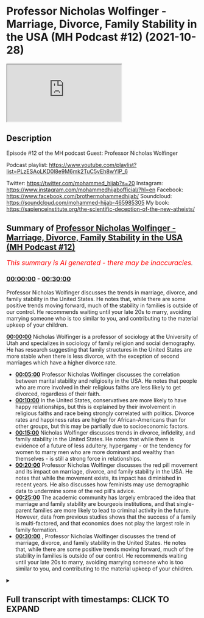 # Professor Nicholas Wolfinger - Marriage, Divorce, Family Stability in the USA (MH Podcast #12) (2021-10-28)

<iframe loading='lazy' src='https://www.youtube.com/embed/A-tbVbkE9ec'></iframe>

## Description

Episode #12 of the MH podcast
Guest: Professor Nicholas Wolfinger

Podcast playlist: https://www.youtube.com/playlist?list=PLzESAoLKD0l8e9M6mk2TuC5vEh8wYlP_6

Twitter: https://twitter.com/mohammed_hijab?s=20
Instagram: https://www.instagram.com/mohammedhijabofficial/?hl=en
Facebook: https://www.facebook.com/brothermohammedhijab/
Soundcloud: https://soundcloud.com/mohammed-hijab-465985305
My book: https://sapienceinstitute.org/the-scientific-deception-of-the-new-atheists/

## Summary of [Professor Nicholas Wolfinger - Marriage, Divorce, Family Stability in the USA (MH Podcast #12)](https://www.youtube.com/watch?v=A-tbVbkE9ec)


*<span style="color:red; font-size:125%">This summary is AI generated - there may be inaccuracies</span>. [](/)*

### [00:00:00](https://www.youtube.com/watch?v=A-tbVbkE9ec&t=0) - [00:30:00](https://www.youtube.com/watch?v=A-tbVbkE9ec&t=1800)

Professor Nicholas Wolfinger discusses the trends in marriage, divorce, and family stability in the United States. He notes that, while there are some positive trends moving forward, much of the stability in families is outside of our control. He recommends waiting until your late 20s to marry, avoiding marrying someone who is too similar to you, and contributing to the material upkeep of your children.

**[00:00:00](https://www.youtube.com/watch?v=A-tbVbkE9ec&t=0)** Nicholas Wolfinger is a professor of sociology at the University of Utah and specializes in sociology of family religion and social demography. He has research suggesting that family structures in the United States are more stable when there is less divorce, with the exception of second marriages which have a higher divorce rate.
* **[00:05:00](https://www.youtube.com/watch?v=A-tbVbkE9ec&t=300)**  Professor Nicholas Wolfinger discusses the correlation between marital stability and religiosity in the USA. He notes that people who are more involved in their religious faiths are less likely to get divorced, regardless of their faith.
* **[00:10:00](https://www.youtube.com/watch?v=A-tbVbkE9ec&t=600)** In the United States, conservatives are more likely to have happy relationships, but this is explained by their involvement in religious faiths and race being strongly correlated with politics. Divorce rates and happiness rates are higher for African-Americans than for other groups, but this may be partially due to socioeconomic factors.
* **[00:15:00](https://www.youtube.com/watch?v=A-tbVbkE9ec&t=900)** Nicholas Wolfinger discusses trends in divorce, infidelity, and family stability in the United States. He notes that while there is evidence of a future of less adultery, hypergamy - or the tendency for women to marry men who are more dominant and wealthy than themselves - is still a strong force in relationships.
* **[00:20:00](https://www.youtube.com/watch?v=A-tbVbkE9ec&t=1200)** Professor Nicholas Wolfinger discusses the red pill movement and its impact on marriage, divorce, and family stability in the USA. He notes that while the movement exists, its impact has diminished in recent years. He also discusses how feminists may use demographic data to undermine some of the red pill's advice.
* **[00:25:00](https://www.youtube.com/watch?v=A-tbVbkE9ec&t=1500)** The academic community has largely embraced the idea that marriage and family stability are bourgeois institutions, and that single-parent families are more likely to lead to criminal activity in the future. However, data from previous studies shows that the success of a family is multi-factored, and that economics does not play the largest role in family formation.
* **[00:30:00](https://www.youtube.com/watch?v=A-tbVbkE9ec&t=1800)** , Professor Nicholas Wolfinger discusses the trend of marriage, divorce, and family stability in the United States. He notes that, while there are some positive trends moving forward, much of the stability in families is outside of our control. He recommends waiting until your late 20s to marry, avoiding marrying someone who is too similar to you, and contributing to the material upkeep of your children.

<details><summary><h2>Full transcript with timestamps: CLICK TO EXPAND</h2></summary>

[0:00:03](https://youtu.be/A-tbVbkE9ec?t=3) okay  
[0:00:06](https://youtu.be/A-tbVbkE9ec?t=6) all right everyone welcome to another  
[0:00:08](https://youtu.be/A-tbVbkE9ec?t=8) episode of the m page podcast it's been  
[0:00:10](https://youtu.be/A-tbVbkE9ec?t=10) a long time since i've uh i've done one  
[0:00:12](https://youtu.be/A-tbVbkE9ec?t=12) of those but uh today we're joined with  
[0:00:14](https://youtu.be/A-tbVbkE9ec?t=14) a very esteemed guest his name is  
[0:00:16](https://youtu.be/A-tbVbkE9ec?t=16) professor nicholas wolfinger he's  
[0:00:18](https://youtu.be/A-tbVbkE9ec?t=18) american researcher and academic and  
[0:00:19](https://youtu.be/A-tbVbkE9ec?t=19) educator  
[0:00:21](https://youtu.be/A-tbVbkE9ec?t=21) he's a professor of the department of  
[0:00:22](https://youtu.be/A-tbVbkE9ec?t=22) family and consumer studies  
[0:00:24](https://youtu.be/A-tbVbkE9ec?t=24) and the professor of sociology at the  
[0:00:26](https://youtu.be/A-tbVbkE9ec?t=26) university of utah  
[0:00:28](https://youtu.be/A-tbVbkE9ec?t=28) his research is focused  
[0:00:30](https://youtu.be/A-tbVbkE9ec?t=30) mainly on sociology of family religion  
[0:00:33](https://youtu.be/A-tbVbkE9ec?t=33) uh and social demography and  
[0:00:35](https://youtu.be/A-tbVbkE9ec?t=35) a lot of the discussions have been  
[0:00:37](https://youtu.be/A-tbVbkE9ec?t=37) happening online recently uh dr  
[0:00:39](https://youtu.be/A-tbVbkE9ec?t=39) wolfinger have been relating to  
[0:00:41](https://youtu.be/A-tbVbkE9ec?t=41) your areas of research so we thought  
[0:00:43](https://youtu.be/A-tbVbkE9ec?t=43) we'd call you on and um  
[0:00:45](https://youtu.be/A-tbVbkE9ec?t=45) and ask your expert advice on this first  
[0:00:48](https://youtu.be/A-tbVbkE9ec?t=48) question i want to really ask you is  
[0:00:49](https://youtu.be/A-tbVbkE9ec?t=49) relation to  
[0:00:51](https://youtu.be/A-tbVbkE9ec?t=51) what kind of family structures  
[0:00:54](https://youtu.be/A-tbVbkE9ec?t=54) you have found in your extensive  
[0:00:56](https://youtu.be/A-tbVbkE9ec?t=56) research to be more stable  
[0:00:59](https://youtu.be/A-tbVbkE9ec?t=59) when i say stable i mean most unlikely  
[0:01:02](https://youtu.be/A-tbVbkE9ec?t=62) to end in divorce  
[0:01:04](https://youtu.be/A-tbVbkE9ec?t=64) so  
[0:01:04](https://youtu.be/A-tbVbkE9ec?t=64) what kind of trends have you seen in the  
[0:01:07](https://youtu.be/A-tbVbkE9ec?t=67) american demography  
[0:01:09](https://youtu.be/A-tbVbkE9ec?t=69) so i am great fun at weddings for just  
[0:01:12](https://youtu.be/A-tbVbkE9ec?t=72) this reason  
[0:01:13](https://youtu.be/A-tbVbkE9ec?t=73) yes and  
[0:01:15](https://youtu.be/A-tbVbkE9ec?t=75) what i typically do at a wedding when  
[0:01:17](https://youtu.be/A-tbVbkE9ec?t=77) someone finds out what i do and what i  
[0:01:20](https://youtu.be/A-tbVbkE9ec?t=80) study  
[0:01:21](https://youtu.be/A-tbVbkE9ec?t=81) is i go down the list and then i cherry  
[0:01:24](https://youtu.be/A-tbVbkE9ec?t=84) pick all the attributes that a any given  
[0:01:27](https://youtu.be/A-tbVbkE9ec?t=87) couple has that predicts stability  
[0:01:30](https://youtu.be/A-tbVbkE9ec?t=90) and so here i can tell you all the kinds  
[0:01:32](https://youtu.be/A-tbVbkE9ec?t=92) of people who are less likely to divorce  
[0:01:36](https://youtu.be/A-tbVbkE9ec?t=96) people with a four-year college degree  
[0:01:39](https://youtu.be/A-tbVbkE9ec?t=99) people who don't marry  
[0:01:41](https://youtu.be/A-tbVbkE9ec?t=101) very young who that is wait until their  
[0:01:44](https://youtu.be/A-tbVbkE9ec?t=104) late twenties  
[0:01:45](https://youtu.be/A-tbVbkE9ec?t=105) they're more likely to stay together  
[0:01:48](https://youtu.be/A-tbVbkE9ec?t=108) um  
[0:01:49](https://youtu.be/A-tbVbkE9ec?t=109) people who are not from divorced  
[0:01:51](https://youtu.be/A-tbVbkE9ec?t=111) families  
[0:01:53](https://youtu.be/A-tbVbkE9ec?t=113) people who are active in their religious  
[0:01:56](https://youtu.be/A-tbVbkE9ec?t=116) face  
[0:01:57](https://youtu.be/A-tbVbkE9ec?t=117) and as i indicated earlier it doesn't  
[0:02:00](https://youtu.be/A-tbVbkE9ec?t=120) matter what faith just so long as they  
[0:02:03](https://youtu.be/A-tbVbkE9ec?t=123) actively participate and regularly  
[0:02:06](https://youtu.be/A-tbVbkE9ec?t=126) attend  
[0:02:07](https://youtu.be/A-tbVbkE9ec?t=127) services  
[0:02:09](https://youtu.be/A-tbVbkE9ec?t=129) um  
[0:02:11](https://youtu.be/A-tbVbkE9ec?t=131) so in the united states people who live  
[0:02:13](https://youtu.be/A-tbVbkE9ec?t=133) together before they get married are  
[0:02:15](https://youtu.be/A-tbVbkE9ec?t=135) more likely to get divorced  
[0:02:17](https://youtu.be/A-tbVbkE9ec?t=137) but that varies some uh in europe i  
[0:02:20](https://youtu.be/A-tbVbkE9ec?t=140) think  
[0:02:21](https://youtu.be/A-tbVbkE9ec?t=141) the best of my  
[0:02:22](https://youtu.be/A-tbVbkE9ec?t=142) memory great britain is the same way  
[0:02:24](https://youtu.be/A-tbVbkE9ec?t=144) [Music]  
[0:02:27](https://youtu.be/A-tbVbkE9ec?t=147) people who have a lot of pre-marital sex  
[0:02:31](https://youtu.be/A-tbVbkE9ec?t=151) partners before marriage are more likely  
[0:02:33](https://youtu.be/A-tbVbkE9ec?t=153) to get divorced people who have a child  
[0:02:36](https://youtu.be/A-tbVbkE9ec?t=156) before they're married are more likely  
[0:02:38](https://youtu.be/A-tbVbkE9ec?t=158) to get divorced  
[0:02:40](https://youtu.be/A-tbVbkE9ec?t=160) there is even a genetic component to  
[0:02:43](https://youtu.be/A-tbVbkE9ec?t=163) divorce  
[0:02:45](https://youtu.be/A-tbVbkE9ec?t=165) that is part but by no means all  
[0:02:48](https://youtu.be/A-tbVbkE9ec?t=168) of the transmission of divorce between  
[0:02:51](https://youtu.be/A-tbVbkE9ec?t=171) generations happens genetically this is  
[0:02:54](https://youtu.be/A-tbVbkE9ec?t=174) a study that's been replicated  
[0:02:56](https://youtu.be/A-tbVbkE9ec?t=176) more than once based on  
[0:02:59](https://youtu.be/A-tbVbkE9ec?t=179) uh research with twins  
[0:03:01](https://youtu.be/A-tbVbkE9ec?t=181) what is this so uh  
[0:03:03](https://youtu.be/A-tbVbkE9ec?t=183) just  
[0:03:03](https://youtu.be/A-tbVbkE9ec?t=183) expand this point a little bit more  
[0:03:05](https://youtu.be/A-tbVbkE9ec?t=185) please so  
[0:03:06](https://youtu.be/A-tbVbkE9ec?t=186) what the genetic components is quite  
[0:03:08](https://youtu.be/A-tbVbkE9ec?t=188) interesting  
[0:03:09](https://youtu.be/A-tbVbkE9ec?t=189) so i can't go much further than that  
[0:03:11](https://youtu.be/A-tbVbkE9ec?t=191) just because  
[0:03:13](https://youtu.be/A-tbVbkE9ec?t=193) i am not a geneticist nor if i care to  
[0:03:16](https://youtu.be/A-tbVbkE9ec?t=196) learn  
[0:03:17](https://youtu.be/A-tbVbkE9ec?t=197) um  
[0:03:19](https://youtu.be/A-tbVbkE9ec?t=199) so i don't know i can't talk about the  
[0:03:22](https://youtu.be/A-tbVbkE9ec?t=202) science all i know is that  
[0:03:25](https://youtu.be/A-tbVbkE9ec?t=205) uh we've long sciences you know for at  
[0:03:28](https://youtu.be/A-tbVbkE9ec?t=208) least 80 years have known that if your  
[0:03:31](https://youtu.be/A-tbVbkE9ec?t=211) parents get divorced you're more likely  
[0:03:33](https://youtu.be/A-tbVbkE9ec?t=213) to get divorced that's a very well  
[0:03:35](https://youtu.be/A-tbVbkE9ec?t=215) established finding you know  
[0:03:38](https://youtu.be/A-tbVbkE9ec?t=218) gender differential in that and so much  
[0:03:40](https://youtu.be/A-tbVbkE9ec?t=220) as  
[0:03:41](https://youtu.be/A-tbVbkE9ec?t=221) is a woman who's more likely so for  
[0:03:43](https://youtu.be/A-tbVbkE9ec?t=223) example is a woman who has been divorced  
[0:03:45](https://youtu.be/A-tbVbkE9ec?t=225) before  
[0:03:46](https://youtu.be/A-tbVbkE9ec?t=226) more likely to be divorced than a man  
[0:03:49](https://youtu.be/A-tbVbkE9ec?t=229) who's been divorced before okay i had  
[0:03:51](https://youtu.be/A-tbVbkE9ec?t=231) actually been talking about what your  
[0:03:52](https://youtu.be/A-tbVbkE9ec?t=232) parents have done  
[0:03:54](https://youtu.be/A-tbVbkE9ec?t=234) yeah uh but uh and so in that context  
[0:03:58](https://youtu.be/A-tbVbkE9ec?t=238) there's no gender difference and now  
[0:04:00](https://youtu.be/A-tbVbkE9ec?t=240) you're talking about in second marriages  
[0:04:02](https://youtu.be/A-tbVbkE9ec?t=242) you're absolutely right second marriages  
[0:04:04](https://youtu.be/A-tbVbkE9ec?t=244) have higher divorce rates  
[0:04:07](https://youtu.be/A-tbVbkE9ec?t=247) and to the best of my knowledge there's  
[0:04:09](https://youtu.be/A-tbVbkE9ec?t=249) no gender difference  
[0:04:11](https://youtu.be/A-tbVbkE9ec?t=251) intrinsic gender difference part of it  
[0:04:13](https://youtu.be/A-tbVbkE9ec?t=253) has to do with step kids  
[0:04:17](https://youtu.be/A-tbVbkE9ec?t=257) you know create challenges part of it  
[0:04:19](https://youtu.be/A-tbVbkE9ec?t=259) has to do simply with the fact that  
[0:04:21](https://youtu.be/A-tbVbkE9ec?t=261) people who've already been married once  
[0:04:22](https://youtu.be/A-tbVbkE9ec?t=262) are shown that they're divorcers  
[0:04:25](https://youtu.be/A-tbVbkE9ec?t=265) they're willing to get divorced and so  
[0:04:28](https://youtu.be/A-tbVbkE9ec?t=268) yeah if they end their first marriage  
[0:04:30](https://youtu.be/A-tbVbkE9ec?t=270) they're  
[0:04:30](https://youtu.be/A-tbVbkE9ec?t=270) willing to end their second marriage  
[0:04:33](https://youtu.be/A-tbVbkE9ec?t=273) there was really unusual demographic  
[0:04:35](https://youtu.be/A-tbVbkE9ec?t=275) anomaly that i came across and i think  
[0:04:37](https://youtu.be/A-tbVbkE9ec?t=277) you mentioned it once in one of your  
[0:04:38](https://youtu.be/A-tbVbkE9ec?t=278) works  
[0:04:39](https://youtu.be/A-tbVbkE9ec?t=279) which is a woman who has been divorced  
[0:04:43](https://youtu.be/A-tbVbkE9ec?t=283) two times is more likely to be divorced  
[0:04:46](https://youtu.be/A-tbVbkE9ec?t=286) again than a woman say who has been  
[0:04:48](https://youtu.be/A-tbVbkE9ec?t=288) divorced three times  
[0:04:50](https://youtu.be/A-tbVbkE9ec?t=290) what do you think the reason is for  
[0:04:52](https://youtu.be/A-tbVbkE9ec?t=292) something like that oh uh oh i see what  
[0:04:54](https://youtu.be/A-tbVbkE9ec?t=294) you're saying you're actually you're  
[0:04:56](https://youtu.be/A-tbVbkE9ec?t=296) that's different that's different  
[0:04:58](https://youtu.be/A-tbVbkE9ec?t=298) research so that's not divorce what i  
[0:05:00](https://youtu.be/A-tbVbkE9ec?t=300) found that concerns how many premarital  
[0:05:03](https://youtu.be/A-tbVbkE9ec?t=303) sex partners you have right right okay  
[0:05:06](https://youtu.be/A-tbVbkE9ec?t=306) and so yes it is really curious so uh  
[0:05:10](https://youtu.be/A-tbVbkE9ec?t=310) in general  
[0:05:12](https://youtu.be/A-tbVbkE9ec?t=312) uh the people with lowest divorce rates  
[0:05:14](https://youtu.be/A-tbVbkE9ec?t=314) are those who get married as virgins or  
[0:05:17](https://youtu.be/A-tbVbkE9ec?t=317) only with one partner  
[0:05:19](https://youtu.be/A-tbVbkE9ec?t=319) some of the highest divorce rates are  
[0:05:21](https://youtu.be/A-tbVbkE9ec?t=321) people who have two partners two  
[0:05:24](https://youtu.be/A-tbVbkE9ec?t=324) partners raises the divorce rate more  
[0:05:26](https://youtu.be/A-tbVbkE9ec?t=326) than having three four five or six  
[0:05:29](https://youtu.be/A-tbVbkE9ec?t=329) um  
[0:05:33](https://youtu.be/A-tbVbkE9ec?t=333) i'm sorry what this is this a gender  
[0:05:35](https://youtu.be/A-tbVbkE9ec?t=335) specific realization right so no this  
[0:05:38](https://youtu.be/A-tbVbkE9ec?t=338) yes it is so this that finding is only  
[0:05:41](https://youtu.be/A-tbVbkE9ec?t=341) based on women just because of  
[0:05:43](https://youtu.be/A-tbVbkE9ec?t=343) limitations of that data set  
[0:05:46](https://youtu.be/A-tbVbkE9ec?t=346) and what  
[0:05:47](https://youtu.be/A-tbVbkE9ec?t=347) what do you think the reason for  
[0:05:48](https://youtu.be/A-tbVbkE9ec?t=348) something like that would be you  
[0:05:50](https://youtu.be/A-tbVbkE9ec?t=350) um  
[0:05:51](https://youtu.be/A-tbVbkE9ec?t=351) so why the two partners  
[0:05:54](https://youtu.be/A-tbVbkE9ec?t=354) yeah i just found it quite unusual that  
[0:05:56](https://youtu.be/A-tbVbkE9ec?t=356) you know it's because you'd expect if  
[0:05:57](https://youtu.be/A-tbVbkE9ec?t=357) there's a correlation  
[0:05:59](https://youtu.be/A-tbVbkE9ec?t=359) that the more you go higher that the  
[0:06:01](https://youtu.be/A-tbVbkE9ec?t=361) more  
[0:06:02](https://youtu.be/A-tbVbkE9ec?t=362) right  
[0:06:03](https://youtu.be/A-tbVbkE9ec?t=363) so i don't have i'm much better at  
[0:06:05](https://youtu.be/A-tbVbkE9ec?t=365) describing trends than actually  
[0:06:07](https://youtu.be/A-tbVbkE9ec?t=367) explaining them i  
[0:06:09](https://youtu.be/A-tbVbkE9ec?t=369) a lot of the time just describe a trend  
[0:06:11](https://youtu.be/A-tbVbkE9ec?t=371) and then step back and leave  
[0:06:14](https://youtu.be/A-tbVbkE9ec?t=374) leave the rest for others but here's  
[0:06:15](https://youtu.be/A-tbVbkE9ec?t=375) what i think is going on  
[0:06:18](https://youtu.be/A-tbVbkE9ec?t=378) if you have  
[0:06:20](https://youtu.be/A-tbVbkE9ec?t=380) two partners lifetime you probably  
[0:06:23](https://youtu.be/A-tbVbkE9ec?t=383) married one of them  
[0:06:25](https://youtu.be/A-tbVbkE9ec?t=385) that means  
[0:06:26](https://youtu.be/A-tbVbkE9ec?t=386) you have  
[0:06:28](https://youtu.be/A-tbVbkE9ec?t=388) one other partner than your spouse  
[0:06:30](https://youtu.be/A-tbVbkE9ec?t=390) so i think that's a comparison when you  
[0:06:32](https://youtu.be/A-tbVbkE9ec?t=392) compare in your own mind that's a  
[0:06:34](https://youtu.be/A-tbVbkE9ec?t=394) comparison that looms large  
[0:06:37](https://youtu.be/A-tbVbkE9ec?t=397) but if you've had three four five six  
[0:06:39](https://youtu.be/A-tbVbkE9ec?t=399) partners  
[0:06:40](https://youtu.be/A-tbVbkE9ec?t=400) most of them are less significant  
[0:06:44](https://youtu.be/A-tbVbkE9ec?t=404) right i think it's just a compara if you  
[0:06:46](https://youtu.be/A-tbVbkE9ec?t=406) have only two part two exact two and  
[0:06:48](https://youtu.be/A-tbVbkE9ec?t=408) exactly two partners it's just a  
[0:06:50](https://youtu.be/A-tbVbkE9ec?t=410) comparison that's overemphasized  
[0:06:54](https://youtu.be/A-tbVbkE9ec?t=414) that second partner is the one that got  
[0:06:56](https://youtu.be/A-tbVbkE9ec?t=416) away  
[0:06:57](https://youtu.be/A-tbVbkE9ec?t=417) what i want to focus as well on is you  
[0:06:59](https://youtu.be/A-tbVbkE9ec?t=419) mentioned  
[0:07:00](https://youtu.be/A-tbVbkE9ec?t=420) religiosity contributing to kind of  
[0:07:03](https://youtu.be/A-tbVbkE9ec?t=423) stability of family  
[0:07:06](https://youtu.be/A-tbVbkE9ec?t=426) why do you think that is the case okay  
[0:07:09](https://youtu.be/A-tbVbkE9ec?t=429) so this was the topic  
[0:07:11](https://youtu.be/A-tbVbkE9ec?t=431) of my 2016 book with brad wilcox at the  
[0:07:15](https://youtu.be/A-tbVbkE9ec?t=435) university of virginia  
[0:07:18](https://youtu.be/A-tbVbkE9ec?t=438) and  
[0:07:20](https://youtu.be/A-tbVbkE9ec?t=440) one  
[0:07:21](https://youtu.be/A-tbVbkE9ec?t=441) early finding  
[0:07:23](https://youtu.be/A-tbVbkE9ec?t=443) that had been reported  
[0:07:25](https://youtu.be/A-tbVbkE9ec?t=445) was big gender differences by  
[0:07:28](https://youtu.be/A-tbVbkE9ec?t=448) religious faith  
[0:07:30](https://youtu.be/A-tbVbkE9ec?t=450) uh some faiths  
[0:07:32](https://youtu.be/A-tbVbkE9ec?t=452) um  
[0:07:33](https://youtu.be/A-tbVbkE9ec?t=453) getting divorced more than others but  
[0:07:35](https://youtu.be/A-tbVbkE9ec?t=455) then later studies came along and  
[0:07:38](https://youtu.be/A-tbVbkE9ec?t=458) showed that it's not that there's  
[0:07:40](https://youtu.be/A-tbVbkE9ec?t=460) differences big differences by faith  
[0:07:42](https://youtu.be/A-tbVbkE9ec?t=462) it's by participation by involvement  
[0:07:45](https://youtu.be/A-tbVbkE9ec?t=465) and this is in the u.s context right in  
[0:07:47](https://youtu.be/A-tbVbkE9ec?t=467) the us yes and so we found the same  
[0:07:49](https://youtu.be/A-tbVbkE9ec?t=469) thing  
[0:07:50](https://youtu.be/A-tbVbkE9ec?t=470) uh people who attend services regularly  
[0:07:52](https://youtu.be/A-tbVbkE9ec?t=472) have are more likely to get married less  
[0:07:55](https://youtu.be/A-tbVbkE9ec?t=475) likely to have children before marriage  
[0:07:57](https://youtu.be/A-tbVbkE9ec?t=477) have happier relationships whether or  
[0:08:00](https://youtu.be/A-tbVbkE9ec?t=480) not they're married and are less likely  
[0:08:02](https://youtu.be/A-tbVbkE9ec?t=482) to get divorced and it doesn't matter  
[0:08:05](https://youtu.be/A-tbVbkE9ec?t=485) what faith  
[0:08:08](https://youtu.be/A-tbVbkE9ec?t=488) you're a member of it just depends upon  
[0:08:10](https://youtu.be/A-tbVbkE9ec?t=490) how much you live that faith how active  
[0:08:13](https://youtu.be/A-tbVbkE9ec?t=493) you are in it  
[0:08:15](https://youtu.be/A-tbVbkE9ec?t=495) i want to ask a question on that because  
[0:08:16](https://youtu.be/A-tbVbkE9ec?t=496) you make the point that it doesn't  
[0:08:17](https://youtu.be/A-tbVbkE9ec?t=497) matter what faith  
[0:08:19](https://youtu.be/A-tbVbkE9ec?t=499) have there been  
[0:08:20](https://youtu.be/A-tbVbkE9ec?t=500) faith  
[0:08:21](https://youtu.be/A-tbVbkE9ec?t=501) faith specific studies  
[0:08:23](https://youtu.be/A-tbVbkE9ec?t=503) to contra contrast for example one faith  
[0:08:26](https://youtu.be/A-tbVbkE9ec?t=506) with another in the united states or is  
[0:08:28](https://youtu.be/A-tbVbkE9ec?t=508) this  
[0:08:32](https://youtu.be/A-tbVbkE9ec?t=512) you know the biggest difference as i  
[0:08:34](https://youtu.be/A-tbVbkE9ec?t=514) mentioned in our  
[0:08:36](https://youtu.be/A-tbVbkE9ec?t=516) pre-recording chat is that members of  
[0:08:39](https://youtu.be/A-tbVbkE9ec?t=519) some faiths on average are must more  
[0:08:42](https://youtu.be/A-tbVbkE9ec?t=522) involved in their faiths than others  
[0:08:44](https://youtu.be/A-tbVbkE9ec?t=524) uh catholicism we see the united states  
[0:08:47](https://youtu.be/A-tbVbkE9ec?t=527) is the classic faith where many people  
[0:08:50](https://youtu.be/A-tbVbkE9ec?t=530) are  
[0:08:51](https://youtu.be/A-tbVbkE9ec?t=531) nominal catholics  
[0:08:52](https://youtu.be/A-tbVbkE9ec?t=532) right they say they're catholics  
[0:08:55](https://youtu.be/A-tbVbkE9ec?t=535) uh maybe they attend uh  
[0:08:58](https://youtu.be/A-tbVbkE9ec?t=538) you know church once a year on christmas  
[0:09:00](https://youtu.be/A-tbVbkE9ec?t=540) eve but  
[0:09:02](https://youtu.be/A-tbVbkE9ec?t=542) they're not too involved whereas  
[0:09:05](https://youtu.be/A-tbVbkE9ec?t=545) um say  
[0:09:06](https://youtu.be/A-tbVbkE9ec?t=546) mormons tend to be very involved  
[0:09:09](https://youtu.be/A-tbVbkE9ec?t=549) right that's the real difference it's  
[0:09:11](https://youtu.be/A-tbVbkE9ec?t=551) something woman's have a stickier  
[0:09:13](https://youtu.be/A-tbVbkE9ec?t=553) marriage like are more mormons more  
[0:09:15](https://youtu.be/A-tbVbkE9ec?t=555) likely to have stable marriages oh yes  
[0:09:17](https://youtu.be/A-tbVbkE9ec?t=557) and just because they mormons tend to be  
[0:09:20](https://youtu.be/A-tbVbkE9ec?t=560) very involved with their face  
[0:09:22](https://youtu.be/A-tbVbkE9ec?t=562) and so that's what matters you've been  
[0:09:24](https://youtu.be/A-tbVbkE9ec?t=564) considering the polygyny or the  
[0:09:26](https://youtu.be/A-tbVbkE9ec?t=566) polygamous element that they have  
[0:09:28](https://youtu.be/A-tbVbkE9ec?t=568) uh that's a very tiny percentage of  
[0:09:30](https://youtu.be/A-tbVbkE9ec?t=570) people you know the mainstream mormon  
[0:09:33](https://youtu.be/A-tbVbkE9ec?t=573) church has renounced polygamy for over a  
[0:09:35](https://youtu.be/A-tbVbkE9ec?t=575) hundred years that's just small uh  
[0:09:37](https://youtu.be/A-tbVbkE9ec?t=577) splinter groups or sex  
[0:09:40](https://youtu.be/A-tbVbkE9ec?t=580) um and  
[0:09:41](https://youtu.be/A-tbVbkE9ec?t=581) they  
[0:09:42](https://youtu.be/A-tbVbkE9ec?t=582) um those people don't talk about the  
[0:09:45](https://youtu.be/A-tbVbkE9ec?t=585) relationships because what they're doing  
[0:09:46](https://youtu.be/A-tbVbkE9ec?t=586) is in the  
[0:09:47](https://youtu.be/A-tbVbkE9ec?t=587) gray area of what's legal right i  
[0:09:50](https://youtu.be/A-tbVbkE9ec?t=590) understand  
[0:09:51](https://youtu.be/A-tbVbkE9ec?t=591) and um  
[0:09:53](https://youtu.be/A-tbVbkE9ec?t=593) on this point have you have you also  
[0:09:55](https://youtu.be/A-tbVbkE9ec?t=595) looked at  
[0:09:56](https://youtu.be/A-tbVbkE9ec?t=596) within a religious framework um what can  
[0:09:58](https://youtu.be/A-tbVbkE9ec?t=598) loosely be referred to as  
[0:10:00](https://youtu.be/A-tbVbkE9ec?t=600) liberal kind of religious people or and  
[0:10:03](https://youtu.be/A-tbVbkE9ec?t=603) or  
[0:10:04](https://youtu.be/A-tbVbkE9ec?t=604) conservative religious people or  
[0:10:06](https://youtu.be/A-tbVbkE9ec?t=606) generally liberals and conservatives and  
[0:10:08](https://youtu.be/A-tbVbkE9ec?t=608) whether or not there's a differential in  
[0:10:09](https://youtu.be/A-tbVbkE9ec?t=609) terms of stability or family between the  
[0:10:11](https://youtu.be/A-tbVbkE9ec?t=611) two  
[0:10:13](https://youtu.be/A-tbVbkE9ec?t=613) so in the united states if we just  
[0:10:15](https://youtu.be/A-tbVbkE9ec?t=615) contrast  
[0:10:16](https://youtu.be/A-tbVbkE9ec?t=616) liberals and conservatives we see that  
[0:10:19](https://youtu.be/A-tbVbkE9ec?t=619) conservatives are much uh are more  
[0:10:21](https://youtu.be/A-tbVbkE9ec?t=621) likely to have happy relationships  
[0:10:24](https://youtu.be/A-tbVbkE9ec?t=624) however and here's the however  
[0:10:27](https://youtu.be/A-tbVbkE9ec?t=627) that's entirely explained by the fact by  
[0:10:30](https://youtu.be/A-tbVbkE9ec?t=630) two attributes of conservatives  
[0:10:32](https://youtu.be/A-tbVbkE9ec?t=632) here one they're much more likely to be  
[0:10:35](https://youtu.be/A-tbVbkE9ec?t=635) involved than their religious faiths  
[0:10:38](https://youtu.be/A-tbVbkE9ec?t=638) and two  
[0:10:39](https://youtu.be/A-tbVbkE9ec?t=639) um  
[0:10:41](https://youtu.be/A-tbVbkE9ec?t=641) race is strongly correlated with  
[0:10:43](https://youtu.be/A-tbVbkE9ec?t=643) politics here  
[0:10:44](https://youtu.be/A-tbVbkE9ec?t=644) african-american  
[0:10:46](https://youtu.be/A-tbVbkE9ec?t=646) uh  
[0:10:47](https://youtu.be/A-tbVbkE9ec?t=647) are very unlikely to be conservatives  
[0:10:50](https://youtu.be/A-tbVbkE9ec?t=650) and  
[0:10:51](https://youtu.be/A-tbVbkE9ec?t=651) have higher divorce rates and less happy  
[0:10:53](https://youtu.be/A-tbVbkE9ec?t=653) relationships so once we control for  
[0:10:56](https://youtu.be/A-tbVbkE9ec?t=656) those two differences  
[0:10:57](https://youtu.be/A-tbVbkE9ec?t=657) religious faith and race there's no  
[0:11:01](https://youtu.be/A-tbVbkE9ec?t=661) difference between conservative and  
[0:11:03](https://youtu.be/A-tbVbkE9ec?t=663) religious here  
[0:11:05](https://youtu.be/A-tbVbkE9ec?t=665) okay and on that point then is it what  
[0:11:08](https://youtu.be/A-tbVbkE9ec?t=668) about have you have you looked at  
[0:11:09](https://youtu.be/A-tbVbkE9ec?t=669) egalitarian type of relationships versus  
[0:11:11](https://youtu.be/A-tbVbkE9ec?t=671) what's referred to as complementarian  
[0:11:13](https://youtu.be/A-tbVbkE9ec?t=673) type of relationships and seeing  
[0:11:15](https://youtu.be/A-tbVbkE9ec?t=675) differences between those two and and  
[0:11:17](https://youtu.be/A-tbVbkE9ec?t=677) what kind of differences have you found  
[0:11:19](https://youtu.be/A-tbVbkE9ec?t=679) so i don't do that work um  
[0:11:22](https://youtu.be/A-tbVbkE9ec?t=682) there has been a lot of research  
[0:11:25](https://youtu.be/A-tbVbkE9ec?t=685) in the united states  
[0:11:27](https://youtu.be/A-tbVbkE9ec?t=687) um my understanding is that of that work  
[0:11:31](https://youtu.be/A-tbVbkE9ec?t=691) is it's produced a lot of different  
[0:11:33](https://youtu.be/A-tbVbkE9ec?t=693) findings you know met very much how you  
[0:11:36](https://youtu.be/A-tbVbkE9ec?t=696) measure both the complementarity part  
[0:11:39](https://youtu.be/A-tbVbkE9ec?t=699) the egalitarian part and you know what  
[0:11:42](https://youtu.be/A-tbVbkE9ec?t=702) outcome you measure  
[0:11:45](https://youtu.be/A-tbVbkE9ec?t=705) um so uh there's  
[0:11:48](https://youtu.be/A-tbVbkE9ec?t=708) i don't it's produced a lot of different  
[0:11:50](https://youtu.be/A-tbVbkE9ec?t=710) findings  
[0:11:52](https://youtu.be/A-tbVbkE9ec?t=712) um you know that are specific to the  
[0:11:54](https://youtu.be/A-tbVbkE9ec?t=714) measures and in general i prefer  
[0:11:57](https://youtu.be/A-tbVbkE9ec?t=717) looking at things like matt just did  
[0:11:59](https://youtu.be/A-tbVbkE9ec?t=719) they stay married did they get married  
[0:12:01](https://youtu.be/A-tbVbkE9ec?t=721) because there's less measurement error i  
[0:12:03](https://youtu.be/A-tbVbkE9ec?t=723) can be more certain about  
[0:12:06](https://youtu.be/A-tbVbkE9ec?t=726) what it means does that make sense yes  
[0:12:09](https://youtu.be/A-tbVbkE9ec?t=729) it does um  
[0:12:10](https://youtu.be/A-tbVbkE9ec?t=730) obviously because you have problems with  
[0:12:12](https://youtu.be/A-tbVbkE9ec?t=732) defining the thing in the first place i  
[0:12:13](https://youtu.be/A-tbVbkE9ec?t=733) mean what is complementarity what is  
[0:12:15](https://youtu.be/A-tbVbkE9ec?t=735) galaxy exactly exactly  
[0:12:18](https://youtu.be/A-tbVbkE9ec?t=738) and um  
[0:12:19](https://youtu.be/A-tbVbkE9ec?t=739) can i add one thing  
[0:12:22](https://youtu.be/A-tbVbkE9ec?t=742) so one thing that does predict a happy  
[0:12:24](https://youtu.be/A-tbVbkE9ec?t=744) relationship is simply agreement on its  
[0:12:28](https://youtu.be/A-tbVbkE9ec?t=748) terms  
[0:12:29](https://youtu.be/A-tbVbkE9ec?t=749) right right so you know if you agree  
[0:12:32](https://youtu.be/A-tbVbkE9ec?t=752) we're in a conservative  
[0:12:34](https://youtu.be/A-tbVbkE9ec?t=754) we have in a traditional relationship  
[0:12:36](https://youtu.be/A-tbVbkE9ec?t=756) and we're going to be governed by these  
[0:12:38](https://youtu.be/A-tbVbkE9ec?t=758) rules and we both agree  
[0:12:40](https://youtu.be/A-tbVbkE9ec?t=760) that work you know that works because  
[0:12:41](https://youtu.be/A-tbVbkE9ec?t=761) there's agreement  
[0:12:43](https://youtu.be/A-tbVbkE9ec?t=763) yeah  
[0:12:44](https://youtu.be/A-tbVbkE9ec?t=764) you know the same with agreement about a  
[0:12:46](https://youtu.be/A-tbVbkE9ec?t=766) less traditional relationship  
[0:12:49](https://youtu.be/A-tbVbkE9ec?t=769) yeah but yeah  
[0:12:50](https://youtu.be/A-tbVbkE9ec?t=770) i was i was actually looking at some uh  
[0:12:53](https://youtu.be/A-tbVbkE9ec?t=773) i mean do you think the fact that uh  
[0:12:56](https://youtu.be/A-tbVbkE9ec?t=776) the reason why is maybe  
[0:12:58](https://youtu.be/A-tbVbkE9ec?t=778) uh some egalitarian marriages are  
[0:13:00](https://youtu.be/A-tbVbkE9ec?t=780) becoming more successful maybe in recent  
[0:13:02](https://youtu.be/A-tbVbkE9ec?t=782) times i'm not sure if you've seen some  
[0:13:03](https://youtu.be/A-tbVbkE9ec?t=783) data in the uk  
[0:13:05](https://youtu.be/A-tbVbkE9ec?t=785) or in europe but there's some data that  
[0:13:06](https://youtu.be/A-tbVbkE9ec?t=786) maybe come brings about that kind of  
[0:13:09](https://youtu.be/A-tbVbkE9ec?t=789) assumption may be because of the cost of  
[0:13:12](https://youtu.be/A-tbVbkE9ec?t=792) divorce  
[0:13:14](https://youtu.be/A-tbVbkE9ec?t=794) is there anything that you've done  
[0:13:15](https://youtu.be/A-tbVbkE9ec?t=795) on the cost of the horse for example not  
[0:13:17](https://youtu.be/A-tbVbkE9ec?t=797) just monetary costs but the fact that if  
[0:13:20](https://youtu.be/A-tbVbkE9ec?t=800) one gets divorced that um you know the  
[0:13:23](https://youtu.be/A-tbVbkE9ec?t=803) courts may rule  
[0:13:24](https://youtu.be/A-tbVbkE9ec?t=804) against  
[0:13:26](https://youtu.be/A-tbVbkE9ec?t=806) for example the father in the custody of  
[0:13:28](https://youtu.be/A-tbVbkE9ec?t=808) battle have you looked at those kinds of  
[0:13:29](https://youtu.be/A-tbVbkE9ec?t=809) socio-economic variables no a couple of  
[0:13:32](https://youtu.be/A-tbVbkE9ec?t=812) things there first of all divorce is at  
[0:13:34](https://youtu.be/A-tbVbkE9ec?t=814) has  
[0:13:35](https://youtu.be/A-tbVbkE9ec?t=815) peaked at least in america around 1980  
[0:13:38](https://youtu.be/A-tbVbkE9ec?t=818) and has been declining for about 40  
[0:13:40](https://youtu.be/A-tbVbkE9ec?t=820) years what  
[0:13:42](https://youtu.be/A-tbVbkE9ec?t=822) um  
[0:13:44](https://youtu.be/A-tbVbkE9ec?t=824) so it's always impossible to know  
[0:13:46](https://youtu.be/A-tbVbkE9ec?t=826) exactly why  
[0:13:48](https://youtu.be/A-tbVbkE9ec?t=828) uh  
[0:13:49](https://youtu.be/A-tbVbkE9ec?t=829) it's there's been a lot less divorce but  
[0:13:52](https://youtu.be/A-tbVbkE9ec?t=832) one reason certainly is by 1980 it was  
[0:13:56](https://youtu.be/A-tbVbkE9ec?t=836) becoming more clear  
[0:13:57](https://youtu.be/A-tbVbkE9ec?t=837) what living in a high divorce society  
[0:14:00](https://youtu.be/A-tbVbkE9ec?t=840) was like  
[0:14:03](https://youtu.be/A-tbVbkE9ec?t=843) um and we backed off a little bit  
[0:14:05](https://youtu.be/A-tbVbkE9ec?t=845) what causes what are these top reasons  
[0:14:08](https://youtu.be/A-tbVbkE9ec?t=848) in america  
[0:14:09](https://youtu.be/A-tbVbkE9ec?t=849) uh what are the top reasons that people  
[0:14:11](https://youtu.be/A-tbVbkE9ec?t=851) get divorced why do people get divorced  
[0:14:13](https://youtu.be/A-tbVbkE9ec?t=853) alone  
[0:14:14](https://youtu.be/A-tbVbkE9ec?t=854) so  
[0:14:15](https://youtu.be/A-tbVbkE9ec?t=855) marrying too young  
[0:14:16](https://youtu.be/A-tbVbkE9ec?t=856) is a big one  
[0:14:17](https://youtu.be/A-tbVbkE9ec?t=857) and that's one reason why there's less  
[0:14:19](https://youtu.be/A-tbVbkE9ec?t=859) divorce nowadays because people are  
[0:14:21](https://youtu.be/A-tbVbkE9ec?t=861) waiting until they're older  
[0:14:24](https://youtu.be/A-tbVbkE9ec?t=864) um  
[0:14:25](https://youtu.be/A-tbVbkE9ec?t=865) another thing that's uh part of a big  
[0:14:28](https://youtu.be/A-tbVbkE9ec?t=868) part of the story in the united states  
[0:14:30](https://youtu.be/A-tbVbkE9ec?t=870) and i to the best of my understanding in  
[0:14:32](https://youtu.be/A-tbVbkE9ec?t=872) the uk as well  
[0:14:34](https://youtu.be/A-tbVbkE9ec?t=874) is that you go back 40 years ago and  
[0:14:36](https://youtu.be/A-tbVbkE9ec?t=876) there was no difference  
[0:14:38](https://youtu.be/A-tbVbkE9ec?t=878) in marriage and divorce by whether  
[0:14:40](https://youtu.be/A-tbVbkE9ec?t=880) people had completed a college education  
[0:14:44](https://youtu.be/A-tbVbkE9ec?t=884) now there's a huge difference  
[0:14:46](https://youtu.be/A-tbVbkE9ec?t=886) whereas  
[0:14:47](https://youtu.be/A-tbVbkE9ec?t=887) people who have four-year college  
[0:14:49](https://youtu.be/A-tbVbkE9ec?t=889) degrees are much more likely to get  
[0:14:51](https://youtu.be/A-tbVbkE9ec?t=891) married and stay married  
[0:14:54](https://youtu.be/A-tbVbkE9ec?t=894) okay so is that is that correlation  
[0:14:56](https://youtu.be/A-tbVbkE9ec?t=896) between education and divorce the more  
[0:14:57](https://youtu.be/A-tbVbkE9ec?t=897) educated  
[0:14:59](https://youtu.be/A-tbVbkE9ec?t=899) father  
[0:15:00](https://youtu.be/A-tbVbkE9ec?t=900) is is that what you're saying is yeah  
[0:15:01](https://youtu.be/A-tbVbkE9ec?t=901) the more i say the less divorce yeah  
[0:15:03](https://youtu.be/A-tbVbkE9ec?t=903) yeah yeah okay  
[0:15:06](https://youtu.be/A-tbVbkE9ec?t=906) um are there any other trends on divorce  
[0:15:08](https://youtu.be/A-tbVbkE9ec?t=908) what about infidelity for example is  
[0:15:09](https://youtu.be/A-tbVbkE9ec?t=909) there anything on that  
[0:15:10](https://youtu.be/A-tbVbkE9ec?t=910) um so i've actually written about this  
[0:15:14](https://youtu.be/A-tbVbkE9ec?t=914) um and there's a piece you know a piece  
[0:15:16](https://youtu.be/A-tbVbkE9ec?t=916) i can send you the link to on the family  
[0:15:18](https://youtu.be/A-tbVbkE9ec?t=918) studies blog  
[0:15:20](https://youtu.be/A-tbVbkE9ec?t=920) uh so  
[0:15:23](https://youtu.be/A-tbVbkE9ec?t=923) it's  
[0:15:25](https://youtu.be/A-tbVbkE9ec?t=925) the family started to tell us what  
[0:15:27](https://youtu.be/A-tbVbkE9ec?t=927) that's about because some people might  
[0:15:28](https://youtu.be/A-tbVbkE9ec?t=928) want to go  
[0:15:29](https://youtu.be/A-tbVbkE9ec?t=929) this is the institute for family studies  
[0:15:31](https://youtu.be/A-tbVbkE9ec?t=931) is just  
[0:15:32](https://youtu.be/A-tbVbkE9ec?t=932) a research institute based out of the  
[0:15:34](https://youtu.be/A-tbVbkE9ec?t=934) university of virginia and run by my  
[0:15:37](https://youtu.be/A-tbVbkE9ec?t=937) collaborator and co-author w bradford  
[0:15:40](https://youtu.be/A-tbVbkE9ec?t=940) wilcox and they have a very large  
[0:15:44](https://youtu.be/A-tbVbkE9ec?t=944) um  
[0:15:45](https://youtu.be/A-tbVbkE9ec?t=945) well-funded blog  
[0:15:47](https://youtu.be/A-tbVbkE9ec?t=947) where they produce a lot of research  
[0:15:49](https://youtu.be/A-tbVbkE9ec?t=949) briefs about the family so a lot of my  
[0:15:53](https://youtu.be/A-tbVbkE9ec?t=953) short research briefs end up there  
[0:15:55](https://youtu.be/A-tbVbkE9ec?t=955) right um and so some of the stuff like  
[0:15:58](https://youtu.be/A-tbVbkE9ec?t=958) this stuff about the number of sex  
[0:16:00](https://youtu.be/A-tbVbkE9ec?t=960) partners and divorce  
[0:16:02](https://youtu.be/A-tbVbkE9ec?t=962) ended up there  
[0:16:03](https://youtu.be/A-tbVbkE9ec?t=963) and you were talking about infidelity  
[0:16:05](https://youtu.be/A-tbVbkE9ec?t=965) you were about to make a point about it  
[0:16:06](https://youtu.be/A-tbVbkE9ec?t=966) yes thank you um  
[0:16:09](https://youtu.be/A-tbVbkE9ec?t=969) so there's  
[0:16:11](https://youtu.be/A-tbVbkE9ec?t=971) not a  
[0:16:12](https://youtu.be/A-tbVbkE9ec?t=972) uh it's not a huge trend and the data  
[0:16:15](https://youtu.be/A-tbVbkE9ec?t=975) are a little ambigu ambiguous but they  
[0:16:18](https://youtu.be/A-tbVbkE9ec?t=978) do seem to point to a future of less  
[0:16:21](https://youtu.be/A-tbVbkE9ec?t=981) infidelity because the people who cheat  
[0:16:23](https://youtu.be/A-tbVbkE9ec?t=983) the most seem to be  
[0:16:26](https://youtu.be/A-tbVbkE9ec?t=986) boomers  
[0:16:27](https://youtu.be/A-tbVbkE9ec?t=987) who've been married for 20 or 30 years  
[0:16:30](https://youtu.be/A-tbVbkE9ec?t=990) and got bored  
[0:16:32](https://youtu.be/A-tbVbkE9ec?t=992) so just not only just people from a  
[0:16:34](https://youtu.be/A-tbVbkE9ec?t=994) certain generation having reached a  
[0:16:37](https://youtu.be/A-tbVbkE9ec?t=997) certain point in their lives those two  
[0:16:39](https://youtu.be/A-tbVbkE9ec?t=999) things combined seems to have produced  
[0:16:42](https://youtu.be/A-tbVbkE9ec?t=1002) more infidelity but you know for younger  
[0:16:44](https://youtu.be/A-tbVbkE9ec?t=1004) people less so  
[0:16:46](https://youtu.be/A-tbVbkE9ec?t=1006) um another thing i point out is that for  
[0:16:50](https://youtu.be/A-tbVbkE9ec?t=1010) you know there are now  
[0:16:51](https://youtu.be/A-tbVbkE9ec?t=1011) and this isn't a this isn't a super  
[0:16:53](https://youtu.be/A-tbVbkE9ec?t=1013) popular option but there's now much more  
[0:16:55](https://youtu.be/A-tbVbkE9ec?t=1015) of an infrastructure for having a  
[0:16:58](https://youtu.be/A-tbVbkE9ec?t=1018) non-monogamous relationship i mean  
[0:17:00](https://youtu.be/A-tbVbkE9ec?t=1020) polyamory is a word we know and it  
[0:17:04](https://youtu.be/A-tbVbkE9ec?t=1024) wasn't a thing  
[0:17:06](https://youtu.be/A-tbVbkE9ec?t=1026) until 20 years ago now there's in any  
[0:17:08](https://youtu.be/A-tbVbkE9ec?t=1028) large city in america there's  
[0:17:11](https://youtu.be/A-tbVbkE9ec?t=1031) groups  
[0:17:12](https://youtu.be/A-tbVbkE9ec?t=1032) and books  
[0:17:14](https://youtu.be/A-tbVbkE9ec?t=1034) and communities to  
[0:17:16](https://youtu.be/A-tbVbkE9ec?t=1036) sustain people who choose to be  
[0:17:18](https://youtu.be/A-tbVbkE9ec?t=1038) non-monogamous in their marriages that's  
[0:17:20](https://youtu.be/A-tbVbkE9ec?t=1040) uncommon though most people  
[0:17:22](https://youtu.be/A-tbVbkE9ec?t=1042) want marriage  
[0:17:24](https://youtu.be/A-tbVbkE9ec?t=1044) as traditionally defined but to the  
[0:17:26](https://youtu.be/A-tbVbkE9ec?t=1046) extent that there has been a small  
[0:17:28](https://youtu.be/A-tbVbkE9ec?t=1048) growth in non-monogamous relationships  
[0:17:31](https://youtu.be/A-tbVbkE9ec?t=1051) you know that will undercut the rate of  
[0:17:33](https://youtu.be/A-tbVbkE9ec?t=1053) adultery  
[0:17:34](https://youtu.be/A-tbVbkE9ec?t=1054) and  
[0:17:35](https://youtu.be/A-tbVbkE9ec?t=1055) you know or cheating adultery you know  
[0:17:37](https://youtu.be/A-tbVbkE9ec?t=1057) tradition yeah  
[0:17:39](https://youtu.be/A-tbVbkE9ec?t=1059) i wanted to ask um because i know we're  
[0:17:41](https://youtu.be/A-tbVbkE9ec?t=1061) kind of tight on time  
[0:17:43](https://youtu.be/A-tbVbkE9ec?t=1063) and  
[0:17:44](https://youtu.be/A-tbVbkE9ec?t=1064) so i want to ask you a few more  
[0:17:46](https://youtu.be/A-tbVbkE9ec?t=1066) questions one of them was relation to  
[0:17:48](https://youtu.be/A-tbVbkE9ec?t=1068) hypergamy and homogamy  
[0:17:50](https://youtu.be/A-tbVbkE9ec?t=1070) um  
[0:17:52](https://youtu.be/A-tbVbkE9ec?t=1072) the the studies i've looked at  
[0:17:54](https://youtu.be/A-tbVbkE9ec?t=1074) seemed to indicate that hypergam i think  
[0:17:56](https://youtu.be/A-tbVbkE9ec?t=1076) one of them was actually instituted by  
[0:17:57](https://youtu.be/A-tbVbkE9ec?t=1077) the um  
[0:17:58](https://youtu.be/A-tbVbkE9ec?t=1078) published by the the institute that you  
[0:18:00](https://youtu.be/A-tbVbkE9ec?t=1080) mentioned  
[0:18:01](https://youtu.be/A-tbVbkE9ec?t=1081) um  
[0:18:02](https://youtu.be/A-tbVbkE9ec?t=1082) that hypergamy is a very stubborn thing  
[0:18:04](https://youtu.be/A-tbVbkE9ec?t=1084) and that it continues that women tend to  
[0:18:08](https://youtu.be/A-tbVbkE9ec?t=1088) for example um  
[0:18:09](https://youtu.be/A-tbVbkE9ec?t=1089) marry across and up dominance  
[0:18:11](https://youtu.be/A-tbVbkE9ec?t=1091) hierarchies  
[0:18:13](https://youtu.be/A-tbVbkE9ec?t=1093) um  
[0:18:14](https://youtu.be/A-tbVbkE9ec?t=1094) how do we understand this trend  
[0:18:17](https://youtu.be/A-tbVbkE9ec?t=1097) so uh i find hypergamy is not as strong  
[0:18:20](https://youtu.be/A-tbVbkE9ec?t=1100) of force as homogamy holography that is  
[0:18:23](https://youtu.be/A-tbVbkE9ec?t=1103) marrying people like yourself  
[0:18:26](https://youtu.be/A-tbVbkE9ec?t=1106) right  
[0:18:27](https://youtu.be/A-tbVbkE9ec?t=1107) so in fact uh  
[0:18:29](https://youtu.be/A-tbVbkE9ec?t=1109) homogamy based on education has risen a  
[0:18:33](https://youtu.be/A-tbVbkE9ec?t=1113) lot in the last 30 years in the united  
[0:18:36](https://youtu.be/A-tbVbkE9ec?t=1116) states it used to be fairly common that  
[0:18:37](https://youtu.be/A-tbVbkE9ec?t=1117) men married women who had less education  
[0:18:41](https://youtu.be/A-tbVbkE9ec?t=1121) no longer  
[0:18:43](https://youtu.be/A-tbVbkE9ec?t=1123) now increasingly  
[0:18:45](https://youtu.be/A-tbVbkE9ec?t=1125) there is homogamy that based on  
[0:18:48](https://youtu.be/A-tbVbkE9ec?t=1128) education in other words people with  
[0:18:50](https://youtu.be/A-tbVbkE9ec?t=1130) college degrees marry other people with  
[0:18:52](https://youtu.be/A-tbVbkE9ec?t=1132) college degrees  
[0:18:54](https://youtu.be/A-tbVbkE9ec?t=1134) one thing to note here and this is some  
[0:18:56](https://youtu.be/A-tbVbkE9ec?t=1136) of the best news in the field  
[0:18:59](https://youtu.be/A-tbVbkE9ec?t=1139) is that heterogamy that is marrying  
[0:19:01](https://youtu.be/A-tbVbkE9ec?t=1141) outside your group on race in the united  
[0:19:05](https://youtu.be/A-tbVbkE9ec?t=1145) states has increased a lot  
[0:19:07](https://youtu.be/A-tbVbkE9ec?t=1147) by a hundredfold whites marry blacks  
[0:19:10](https://youtu.be/A-tbVbkE9ec?t=1150) more  
[0:19:11](https://youtu.be/A-tbVbkE9ec?t=1151) blacks marry  
[0:19:13](https://youtu.be/A-tbVbkE9ec?t=1153) whites marry mexican americans asian  
[0:19:15](https://youtu.be/A-tbVbkE9ec?t=1155) that's increased a lot in this country  
[0:19:18](https://youtu.be/A-tbVbkE9ec?t=1158) and that you know we i celebrate as good  
[0:19:20](https://youtu.be/A-tbVbkE9ec?t=1160) news as  
[0:19:22](https://youtu.be/A-tbVbkE9ec?t=1162) uh you know a lessening of racial  
[0:19:25](https://youtu.be/A-tbVbkE9ec?t=1165) barriers  
[0:19:26](https://youtu.be/A-tbVbkE9ec?t=1166) and uh on this point i'm not sure if you  
[0:19:29](https://youtu.be/A-tbVbkE9ec?t=1169) are aware of this um  
[0:19:31](https://youtu.be/A-tbVbkE9ec?t=1171) there are some uh groups online like the  
[0:19:33](https://youtu.be/A-tbVbkE9ec?t=1173) red pill movement and the so-called  
[0:19:35](https://youtu.be/A-tbVbkE9ec?t=1175) manual sphere and stuff many of which i  
[0:19:38](https://youtu.be/A-tbVbkE9ec?t=1178) have to tell you actually use your  
[0:19:39](https://youtu.be/A-tbVbkE9ec?t=1179) information oh yes yeah  
[0:19:41](https://youtu.be/A-tbVbkE9ec?t=1181) they're they're you know uh they're free  
[0:19:43](https://youtu.be/A-tbVbkE9ec?t=1183) to and in fact  
[0:19:45](https://youtu.be/A-tbVbkE9ec?t=1185) uh i actually did a podcast  
[0:19:49](https://youtu.be/A-tbVbkE9ec?t=1189) uh with a guy who calls himself angry  
[0:19:51](https://youtu.be/A-tbVbkE9ec?t=1191) mgtow in other words mgtow is men going  
[0:19:54](https://youtu.be/A-tbVbkE9ec?t=1194) their own way  
[0:19:56](https://youtu.be/A-tbVbkE9ec?t=1196) and uh you know i  
[0:19:58](https://youtu.be/A-tbVbkE9ec?t=1198) i did a good interview he you know he  
[0:20:01](https://youtu.be/A-tbVbkE9ec?t=1201) asked good questions and i answered them  
[0:20:03](https://youtu.be/A-tbVbkE9ec?t=1203) uh  
[0:20:04](https://youtu.be/A-tbVbkE9ec?t=1204) but yes so these people uh this movement  
[0:20:06](https://youtu.be/A-tbVbkE9ec?t=1206) does exist but uh  
[0:20:09](https://youtu.be/A-tbVbkE9ec?t=1209) uh  
[0:20:11](https://youtu.be/A-tbVbkE9ec?t=1211) have you heard about uh what's often  
[0:20:13](https://youtu.be/A-tbVbkE9ec?t=1213) called rule 32  
[0:20:16](https://youtu.be/A-tbVbkE9ec?t=1216) in this culture  
[0:20:18](https://youtu.be/A-tbVbkE9ec?t=1218) this is  
[0:20:20](https://youtu.be/A-tbVbkE9ec?t=1220) if if it exists there is porn of it  
[0:20:22](https://youtu.be/A-tbVbkE9ec?t=1222) online  
[0:20:24](https://youtu.be/A-tbVbkE9ec?t=1224) so my the broader point is if any  
[0:20:27](https://youtu.be/A-tbVbkE9ec?t=1227) conceivable movement exists  
[0:20:30](https://youtu.be/A-tbVbkE9ec?t=1230) you know or any anyone has an idea it's  
[0:20:33](https://youtu.be/A-tbVbkE9ec?t=1233) online  
[0:20:34](https://youtu.be/A-tbVbkE9ec?t=1234) and so they're just uh  
[0:20:37](https://youtu.be/A-tbVbkE9ec?t=1237) first of all there are i think there's  
[0:20:39](https://youtu.be/A-tbVbkE9ec?t=1239) this is a tiny number of people  
[0:20:41](https://youtu.be/A-tbVbkE9ec?t=1241) yeah  
[0:20:42](https://youtu.be/A-tbVbkE9ec?t=1242) uh second i think to the extent i think  
[0:20:45](https://youtu.be/A-tbVbkE9ec?t=1245) their cultural moment has sort of passed  
[0:20:48](https://youtu.be/A-tbVbkE9ec?t=1248) and that's something i was hearing a lot  
[0:20:50](https://youtu.be/A-tbVbkE9ec?t=1250) more about three years ago than i am now  
[0:20:54](https://youtu.be/A-tbVbkE9ec?t=1254) it's uh i'm  
[0:20:57](https://youtu.be/A-tbVbkE9ec?t=1257) i don't know if that corresponds to the  
[0:21:00](https://youtu.be/A-tbVbkE9ec?t=1260) rejection of trump in this country or  
[0:21:02](https://youtu.be/A-tbVbkE9ec?t=1262) many other things but yeah they're there  
[0:21:05](https://youtu.be/A-tbVbkE9ec?t=1265) but i think they'll always be there just  
[0:21:08](https://youtu.be/A-tbVbkE9ec?t=1268) but i  
[0:21:10](https://youtu.be/A-tbVbkE9ec?t=1270) they seem less salient than they were a  
[0:21:12](https://youtu.be/A-tbVbkE9ec?t=1272) couple years ago  
[0:21:13](https://youtu.be/A-tbVbkE9ec?t=1273) and  
[0:21:15](https://youtu.be/A-tbVbkE9ec?t=1275) some of the things that they do talk  
[0:21:16](https://youtu.be/A-tbVbkE9ec?t=1276) about some of the you can say the  
[0:21:17](https://youtu.be/A-tbVbkE9ec?t=1277) pillars of their movement or the crux of  
[0:21:19](https://youtu.be/A-tbVbkE9ec?t=1279) what they're trying to say  
[0:21:20](https://youtu.be/A-tbVbkE9ec?t=1280) uh seem to revolve around some of these  
[0:21:22](https://youtu.be/A-tbVbkE9ec?t=1282) concepts which you're an expert in in  
[0:21:24](https://youtu.be/A-tbVbkE9ec?t=1284) terms of academia were things like  
[0:21:26](https://youtu.be/A-tbVbkE9ec?t=1286) homogamy and hypergamy and they seem to  
[0:21:28](https://youtu.be/A-tbVbkE9ec?t=1288) from my reading uh  
[0:21:30](https://youtu.be/A-tbVbkE9ec?t=1290) you could say reduce and so it's a you  
[0:21:32](https://youtu.be/A-tbVbkE9ec?t=1292) know reductionist approach to high or  
[0:21:34](https://youtu.be/A-tbVbkE9ec?t=1294) hypergamy because at least that's how  
[0:21:36](https://youtu.be/A-tbVbkE9ec?t=1296) i've seen it that um and then from that  
[0:21:39](https://youtu.be/A-tbVbkE9ec?t=1299) kind of  
[0:21:40](https://youtu.be/A-tbVbkE9ec?t=1300) give advice to young men of how to get  
[0:21:42](https://youtu.be/A-tbVbkE9ec?t=1302) married all you've got to do is make  
[0:21:43](https://youtu.be/A-tbVbkE9ec?t=1303) money i mean from your research due i  
[0:21:45](https://youtu.be/A-tbVbkE9ec?t=1305) mean it's yeah it's quite relatable  
[0:21:47](https://youtu.be/A-tbVbkE9ec?t=1307) um be a high value man by by by making  
[0:21:50](https://youtu.be/A-tbVbkE9ec?t=1310) money in this way from from your kind of  
[0:21:52](https://youtu.be/A-tbVbkE9ec?t=1312) research do you think that this is uh to  
[0:21:55](https://youtu.be/A-tbVbkE9ec?t=1315) what extent do you think that this is  
[0:21:57](https://youtu.be/A-tbVbkE9ec?t=1317) good advice i mean  
[0:21:59](https://youtu.be/A-tbVbkE9ec?t=1319) you know fundamentally people with more  
[0:22:03](https://youtu.be/A-tbVbkE9ec?t=1323) more money are more likely to get  
[0:22:04](https://youtu.be/A-tbVbkE9ec?t=1324) married um  
[0:22:06](https://youtu.be/A-tbVbkE9ec?t=1326) i don't know  
[0:22:07](https://youtu.be/A-tbVbkE9ec?t=1327) all you do that's that is as you point  
[0:22:09](https://youtu.be/A-tbVbkE9ec?t=1329) out totally all you need is money is of  
[0:22:12](https://youtu.be/A-tbVbkE9ec?t=1332) course totally reductionist but it helps  
[0:22:15](https://youtu.be/A-tbVbkE9ec?t=1335) part of the reason you know  
[0:22:18](https://youtu.be/A-tbVbkE9ec?t=1338) part of the logic underlying that is  
[0:22:20](https://youtu.be/A-tbVbkE9ec?t=1340) that  
[0:22:21](https://youtu.be/A-tbVbkE9ec?t=1341) it  
[0:22:22](https://youtu.be/A-tbVbkE9ec?t=1342) in nowadays  
[0:22:24](https://youtu.be/A-tbVbkE9ec?t=1344) uh men feel like they can't get married  
[0:22:28](https://youtu.be/A-tbVbkE9ec?t=1348) until they're able to  
[0:22:30](https://youtu.be/A-tbVbkE9ec?t=1350) provide you know support a family  
[0:22:33](https://youtu.be/A-tbVbkE9ec?t=1353) yeah and you know 50 years ago people  
[0:22:36](https://youtu.be/A-tbVbkE9ec?t=1356) would  
[0:22:37](https://youtu.be/A-tbVbkE9ec?t=1357) you know before starting careers would  
[0:22:39](https://youtu.be/A-tbVbkE9ec?t=1359) get married right out of school whether  
[0:22:41](https://youtu.be/A-tbVbkE9ec?t=1361) it was  
[0:22:42](https://youtu.be/A-tbVbkE9ec?t=1362) secondary school or higher education  
[0:22:44](https://youtu.be/A-tbVbkE9ec?t=1364) they would get married now they wait  
[0:22:48](https://youtu.be/A-tbVbkE9ec?t=1368) um i didn't think those make those  
[0:22:51](https://youtu.be/A-tbVbkE9ec?t=1371) fear types wanted to get married  
[0:22:53](https://youtu.be/A-tbVbkE9ec?t=1373) no i mean  
[0:22:54](https://youtu.be/A-tbVbkE9ec?t=1374) the red pill movement is more than  
[0:22:57](https://youtu.be/A-tbVbkE9ec?t=1377) they've got different kind of the mgtow  
[0:22:59](https://youtu.be/A-tbVbkE9ec?t=1379) not want to get married because the men  
[0:23:00](https://youtu.be/A-tbVbkE9ec?t=1380) go in their own way but there are some  
[0:23:02](https://youtu.be/A-tbVbkE9ec?t=1382) of them who who do want to get married  
[0:23:04](https://youtu.be/A-tbVbkE9ec?t=1384) some of them you know part of the red  
[0:23:05](https://youtu.be/A-tbVbkE9ec?t=1385) pill movement who give men advice on how  
[0:23:08](https://youtu.be/A-tbVbkE9ec?t=1388) to get married  
[0:23:09](https://youtu.be/A-tbVbkE9ec?t=1389) uh there's different kinds of uh advice  
[0:23:12](https://youtu.be/A-tbVbkE9ec?t=1392) that they give to young men and so on  
[0:23:13](https://youtu.be/A-tbVbkE9ec?t=1393) and you know how to ensure that you're  
[0:23:17](https://youtu.be/A-tbVbkE9ec?t=1397) more attractive to women and so on and  
[0:23:20](https://youtu.be/A-tbVbkE9ec?t=1400) but you know a lot of it is based on  
[0:23:22](https://youtu.be/A-tbVbkE9ec?t=1402) this demographic data and that's why i  
[0:23:24](https://youtu.be/A-tbVbkE9ec?t=1404) thought it would be would be important  
[0:23:26](https://youtu.be/A-tbVbkE9ec?t=1406) to kind of ask on the flip side um  
[0:23:29](https://youtu.be/A-tbVbkE9ec?t=1409) there's obviously many feminist  
[0:23:31](https://youtu.be/A-tbVbkE9ec?t=1411) theorists as well  
[0:23:32](https://youtu.be/A-tbVbkE9ec?t=1412) who may use demographic data to try or  
[0:23:35](https://youtu.be/A-tbVbkE9ec?t=1415) may even try and undermine dare i say  
[0:23:37](https://youtu.be/A-tbVbkE9ec?t=1417) some demographic data because like some  
[0:23:40](https://youtu.be/A-tbVbkE9ec?t=1420) of the things that you're saying  
[0:23:40](https://youtu.be/A-tbVbkE9ec?t=1420) obviously  
[0:23:41](https://youtu.be/A-tbVbkE9ec?t=1421) uh indicate that um  
[0:23:44](https://youtu.be/A-tbVbkE9ec?t=1424) or egalitarian marriages you mentioned  
[0:23:46](https://youtu.be/A-tbVbkE9ec?t=1426) in the beginning are not as successful  
[0:23:49](https://youtu.be/A-tbVbkE9ec?t=1429) you could put it in this crude way as  
[0:23:51](https://youtu.be/A-tbVbkE9ec?t=1431) um  
[0:23:52](https://youtu.be/A-tbVbkE9ec?t=1432) quote unquote complementarian marriages  
[0:23:54](https://youtu.be/A-tbVbkE9ec?t=1434) um how have you responded to that kind  
[0:23:57](https://youtu.be/A-tbVbkE9ec?t=1437) of discourse  
[0:23:59](https://youtu.be/A-tbVbkE9ec?t=1439) you know  
[0:24:00](https://youtu.be/A-tbVbkE9ec?t=1440) i really haven't gotten that many  
[0:24:03](https://youtu.be/A-tbVbkE9ec?t=1443) critics i mean part of it is what you  
[0:24:05](https://youtu.be/A-tbVbkE9ec?t=1445) alluded to there's a lot of  
[0:24:07](https://youtu.be/A-tbVbkE9ec?t=1447) you know the devil is in the details  
[0:24:10](https://youtu.be/A-tbVbkE9ec?t=1450) when we talk about complementary versus  
[0:24:12](https://youtu.be/A-tbVbkE9ec?t=1452) egalitarian  
[0:24:14](https://youtu.be/A-tbVbkE9ec?t=1454) um  
[0:24:15](https://youtu.be/A-tbVbkE9ec?t=1455) and you know that can be defined a lot  
[0:24:17](https://youtu.be/A-tbVbkE9ec?t=1457) of different ways  
[0:24:19](https://youtu.be/A-tbVbkE9ec?t=1459) um  
[0:24:20](https://youtu.be/A-tbVbkE9ec?t=1460) so  
[0:24:21](https://youtu.be/A-tbVbkE9ec?t=1461) certainly there have you know i  
[0:24:23](https://youtu.be/A-tbVbkE9ec?t=1463) occasionally have been attacked from i  
[0:24:25](https://youtu.be/A-tbVbkE9ec?t=1465) guess which i'd call  
[0:24:27](https://youtu.be/A-tbVbkE9ec?t=1467) the anti-marriage feminist strain  
[0:24:30](https://youtu.be/A-tbVbkE9ec?t=1470) yes um but you know my response to that  
[0:24:34](https://youtu.be/A-tbVbkE9ec?t=1474) is  
[0:24:35](https://youtu.be/A-tbVbkE9ec?t=1475) you know you're not living in the real  
[0:24:37](https://youtu.be/A-tbVbkE9ec?t=1477) world and the real world is that most  
[0:24:40](https://youtu.be/A-tbVbkE9ec?t=1480) people want to be married  
[0:24:43](https://youtu.be/A-tbVbkE9ec?t=1483) and you know if they don't want to be  
[0:24:45](https://youtu.be/A-tbVbkE9ec?t=1485) married most people want you know still  
[0:24:47](https://youtu.be/A-tbVbkE9ec?t=1487) want  
[0:24:48](https://youtu.be/A-tbVbkE9ec?t=1488) stable monogamous relationships  
[0:24:52](https://youtu.be/A-tbVbkE9ec?t=1492) you know it's a funny phenomenon in  
[0:24:55](https://youtu.be/A-tbVbkE9ec?t=1495) higher education especially but also  
[0:24:57](https://youtu.be/A-tbVbkE9ec?t=1497) just in many elite circles where  
[0:25:00](https://youtu.be/A-tbVbkE9ec?t=1500) you know people  
[0:25:02](https://youtu.be/A-tbVbkE9ec?t=1502) uh  
[0:25:03](https://youtu.be/A-tbVbkE9ec?t=1503) you know academics will denounce the  
[0:25:05](https://youtu.be/A-tbVbkE9ec?t=1505) bourgeois institution of marriage when  
[0:25:08](https://youtu.be/A-tbVbkE9ec?t=1508) they are married  
[0:25:10](https://youtu.be/A-tbVbkE9ec?t=1510) or what when they're living with  
[0:25:12](https://youtu.be/A-tbVbkE9ec?t=1512) partners in relationships that look  
[0:25:15](https://youtu.be/A-tbVbkE9ec?t=1515) exactly like marriage  
[0:25:17](https://youtu.be/A-tbVbkE9ec?t=1517) exactly i want to ask you a couple more  
[0:25:18](https://youtu.be/A-tbVbkE9ec?t=1518) questions uh maybe this is the  
[0:25:19](https://youtu.be/A-tbVbkE9ec?t=1519) penultimate one before we end  
[0:25:22](https://youtu.be/A-tbVbkE9ec?t=1522) um what i want to ask is  
[0:25:24](https://youtu.be/A-tbVbkE9ec?t=1524) there's a lot of data coming out  
[0:25:25](https://youtu.be/A-tbVbkE9ec?t=1525) recently especially  
[0:25:27](https://youtu.be/A-tbVbkE9ec?t=1527) from people like warren farrell who've  
[0:25:29](https://youtu.be/A-tbVbkE9ec?t=1529) written the boy crisis  
[0:25:31](https://youtu.be/A-tbVbkE9ec?t=1531) and others who who emphasize how  
[0:25:34](https://youtu.be/A-tbVbkE9ec?t=1534) important stable families are  
[0:25:36](https://youtu.be/A-tbVbkE9ec?t=1536) what they seem to be doing in their work  
[0:25:38](https://youtu.be/A-tbVbkE9ec?t=1538) is they look at like  
[0:25:40](https://youtu.be/A-tbVbkE9ec?t=1540) the amount of kind of delinquency if you  
[0:25:42](https://youtu.be/A-tbVbkE9ec?t=1542) want to use that kind of word or  
[0:25:43](https://youtu.be/A-tbVbkE9ec?t=1543) criminal activity for example that  
[0:25:45](https://youtu.be/A-tbVbkE9ec?t=1545) happens in society and they've  
[0:25:48](https://youtu.be/A-tbVbkE9ec?t=1548) correlated that kind of trend  
[0:25:50](https://youtu.be/A-tbVbkE9ec?t=1550) with uh single people being raised in a  
[0:25:53](https://youtu.be/A-tbVbkE9ec?t=1553) single mother household obviously  
[0:25:54](https://youtu.be/A-tbVbkE9ec?t=1554) obviously exceptions to this rule that  
[0:25:56](https://youtu.be/A-tbVbkE9ec?t=1556) we're not generalizing but to what  
[0:25:58](https://youtu.be/A-tbVbkE9ec?t=1558) extent can it be said  
[0:26:00](https://youtu.be/A-tbVbkE9ec?t=1560) that single parent households  
[0:26:02](https://youtu.be/A-tbVbkE9ec?t=1562) or people living or children living or  
[0:26:04](https://youtu.be/A-tbVbkE9ec?t=1564) growing up in single-parent households  
[0:26:05](https://youtu.be/A-tbVbkE9ec?t=1565) especially if  
[0:26:07](https://youtu.be/A-tbVbkE9ec?t=1567) their mothers  
[0:26:09](https://youtu.be/A-tbVbkE9ec?t=1569) can contribute to this kind of um  
[0:26:12](https://youtu.be/A-tbVbkE9ec?t=1572) kind of criminality future criminality  
[0:26:13](https://youtu.be/A-tbVbkE9ec?t=1573) or something so what extent is their  
[0:26:14](https://youtu.be/A-tbVbkE9ec?t=1574) predictor so that that's a good question  
[0:26:17](https://youtu.be/A-tbVbkE9ec?t=1577) and uh  
[0:26:19](https://youtu.be/A-tbVbkE9ec?t=1579) let me answer it a couple of different  
[0:26:21](https://youtu.be/A-tbVbkE9ec?t=1581) ways  
[0:26:22](https://youtu.be/A-tbVbkE9ec?t=1582) the first is to point out that yes that  
[0:26:24](https://youtu.be/A-tbVbkE9ec?t=1584) research is all correct  
[0:26:27](https://youtu.be/A-tbVbkE9ec?t=1587) in that people who aren't from two  
[0:26:30](https://youtu.be/A-tbVbkE9ec?t=1590) parent families  
[0:26:31](https://youtu.be/A-tbVbkE9ec?t=1591) um  
[0:26:33](https://youtu.be/A-tbVbkE9ec?t=1593) uh have the kids have higher rates of  
[0:26:35](https://youtu.be/A-tbVbkE9ec?t=1595) delinquency they're less likely to  
[0:26:37](https://youtu.be/A-tbVbkE9ec?t=1597) finish  
[0:26:38](https://youtu.be/A-tbVbkE9ec?t=1598) high school in a timely fashion less  
[0:26:40](https://youtu.be/A-tbVbkE9ec?t=1600) likely to college in short you can you  
[0:26:43](https://youtu.be/A-tbVbkE9ec?t=1603) know predict almost any outcome with  
[0:26:45](https://youtu.be/A-tbVbkE9ec?t=1605) that variable  
[0:26:46](https://youtu.be/A-tbVbkE9ec?t=1606) now let me give you some numbers um and  
[0:26:50](https://youtu.be/A-tbVbkE9ec?t=1610) these are numbers produced  
[0:26:52](https://youtu.be/A-tbVbkE9ec?t=1612) you know decades ago by sarah mcclanahan  
[0:26:56](https://youtu.be/A-tbVbkE9ec?t=1616) at princeton university who's one of the  
[0:26:58](https://youtu.be/A-tbVbkE9ec?t=1618) leading scholars in this area that i  
[0:27:00](https://youtu.be/A-tbVbkE9ec?t=1620) still quote  
[0:27:01](https://youtu.be/A-tbVbkE9ec?t=1621) uh is being instructed sarah showed way  
[0:27:05](https://youtu.be/A-tbVbkE9ec?t=1625) back when that  
[0:27:07](https://youtu.be/A-tbVbkE9ec?t=1627) 31  
[0:27:09](https://youtu.be/A-tbVbkE9ec?t=1629) of kids from  
[0:27:11](https://youtu.be/A-tbVbkE9ec?t=1631) uh whose parents work together don't  
[0:27:14](https://youtu.be/A-tbVbkE9ec?t=1634) graduate from high school on time  
[0:27:16](https://youtu.be/A-tbVbkE9ec?t=1636) compared to just 13 percent of kids  
[0:27:19](https://youtu.be/A-tbVbkE9ec?t=1639) whose parents  
[0:27:21](https://youtu.be/A-tbVbkE9ec?t=1641) do graduate from high school all the  
[0:27:22](https://youtu.be/A-tbVbkE9ec?t=1642) time keep that in mind 31  
[0:27:25](https://youtu.be/A-tbVbkE9ec?t=1645) 13. now let me show you why there's two  
[0:27:28](https://youtu.be/A-tbVbkE9ec?t=1648) ways of looking at that  
[0:27:30](https://youtu.be/A-tbVbkE9ec?t=1650) if your cup is half empty you point to  
[0:27:33](https://youtu.be/A-tbVbkE9ec?t=1653) 31 being  
[0:27:35](https://youtu.be/A-tbVbkE9ec?t=1655) two and a half times 13  
[0:27:37](https://youtu.be/A-tbVbkE9ec?t=1657) and you can legitimately say that kids  
[0:27:39](https://youtu.be/A-tbVbkE9ec?t=1659) from  
[0:27:40](https://youtu.be/A-tbVbkE9ec?t=1660) non-attack families are much more likely  
[0:27:43](https://youtu.be/A-tbVbkE9ec?t=1663) to have trouble in school  
[0:27:45](https://youtu.be/A-tbVbkE9ec?t=1665) now suppose your cup is half full you  
[0:27:47](https://youtu.be/A-tbVbkE9ec?t=1667) point out  
[0:27:49](https://youtu.be/A-tbVbkE9ec?t=1669) also truthfully that over two-thirds of  
[0:27:51](https://youtu.be/A-tbVbkE9ec?t=1671) kids from  
[0:27:53](https://youtu.be/A-tbVbkE9ec?t=1673) non-attack families still graduate from  
[0:27:55](https://youtu.be/A-tbVbkE9ec?t=1675) school on time and a small minority of  
[0:27:58](https://youtu.be/A-tbVbkE9ec?t=1678) kids from intact families don't  
[0:28:00](https://youtu.be/A-tbVbkE9ec?t=1680) right so it's a factor but it's hot far  
[0:28:04](https://youtu.be/A-tbVbkE9ec?t=1684) from being dispositive  
[0:28:06](https://youtu.be/A-tbVbkE9ec?t=1686) let me also uh  
[0:28:09](https://youtu.be/A-tbVbkE9ec?t=1689) tell you another of sarah's findings  
[0:28:12](https://youtu.be/A-tbVbkE9ec?t=1692) she found  
[0:28:14](https://youtu.be/A-tbVbkE9ec?t=1694) also that that gap in high school  
[0:28:16](https://youtu.be/A-tbVbkE9ec?t=1696) completion  
[0:28:17](https://youtu.be/A-tbVbkE9ec?t=1697) half of it was explained by economics  
[0:28:20](https://youtu.be/A-tbVbkE9ec?t=1700) that is single parent families are often  
[0:28:22](https://youtu.be/A-tbVbkE9ec?t=1702) poor  
[0:28:23](https://youtu.be/A-tbVbkE9ec?t=1703) if they weren't poor that 1331 gap would  
[0:28:27](https://youtu.be/A-tbVbkE9ec?t=1707) be cut in half  
[0:28:29](https://youtu.be/A-tbVbkE9ec?t=1709) so  
[0:28:30](https://youtu.be/A-tbVbkE9ec?t=1710) family you know family structure matters  
[0:28:32](https://youtu.be/A-tbVbkE9ec?t=1712) but a lot of other things matter too  
[0:28:35](https://youtu.be/A-tbVbkE9ec?t=1715) what farron i think mentioned on this uh  
[0:28:38](https://youtu.be/A-tbVbkE9ec?t=1718) which i thought i don't know what to  
[0:28:39](https://youtu.be/A-tbVbkE9ec?t=1719) make of it and ask you this is i think  
[0:28:42](https://youtu.be/A-tbVbkE9ec?t=1722) he compared single parent families  
[0:28:45](https://youtu.be/A-tbVbkE9ec?t=1725) a single parent male families versus  
[0:28:47](https://youtu.be/A-tbVbkE9ec?t=1727) single-parent female families and  
[0:28:49](https://youtu.be/A-tbVbkE9ec?t=1729) concluded that  
[0:28:50](https://youtu.be/A-tbVbkE9ec?t=1730) single-parent male families are more  
[0:28:52](https://youtu.be/A-tbVbkE9ec?t=1732) likely to be successful  
[0:28:54](https://youtu.be/A-tbVbkE9ec?t=1734) but so-called successful based on the  
[0:28:56](https://youtu.be/A-tbVbkE9ec?t=1736) parameters that we've spoken about i  
[0:28:57](https://youtu.be/A-tbVbkE9ec?t=1737) think that's  
[0:28:59](https://youtu.be/A-tbVbkE9ec?t=1739) yes  
[0:29:00](https://youtu.be/A-tbVbkE9ec?t=1740) i think you know there was a a really  
[0:29:02](https://youtu.be/A-tbVbkE9ec?t=1742) thorough evaluation of that study about  
[0:29:06](https://youtu.be/A-tbVbkE9ec?t=1746) that concept about 20 years ago  
[0:29:08](https://youtu.be/A-tbVbkE9ec?t=1748) right where the researchers did hundreds  
[0:29:10](https://youtu.be/A-tbVbkE9ec?t=1750) of comparisons yes uh between male  
[0:29:14](https://youtu.be/A-tbVbkE9ec?t=1754) families female families  
[0:29:16](https://youtu.be/A-tbVbkE9ec?t=1756) and they found overall found little  
[0:29:18](https://youtu.be/A-tbVbkE9ec?t=1758) difference so i see  
[0:29:20](https://youtu.be/A-tbVbkE9ec?t=1760) there's some cherry picking going on  
[0:29:23](https://youtu.be/A-tbVbkE9ec?t=1763) if you ask me to you know so i think  
[0:29:25](https://youtu.be/A-tbVbkE9ec?t=1765) that's the best answer however if you  
[0:29:27](https://youtu.be/A-tbVbkE9ec?t=1767) ask me in a vacuum  
[0:29:29](https://youtu.be/A-tbVbkE9ec?t=1769) uh my guess is that the fathers  
[0:29:33](https://youtu.be/A-tbVbkE9ec?t=1773) you know might produce better  
[0:29:35](https://youtu.be/A-tbVbkE9ec?t=1775) results for their kids but the reason is  
[0:29:37](https://youtu.be/A-tbVbkE9ec?t=1777) just  
[0:29:38](https://youtu.be/A-tbVbkE9ec?t=1778) uh custody is rare  
[0:29:41](https://youtu.be/A-tbVbkE9ec?t=1781) do you think economics has something to  
[0:29:43](https://youtu.be/A-tbVbkE9ec?t=1783) do because the man yeah oh absolutely  
[0:29:45](https://youtu.be/A-tbVbkE9ec?t=1785) father custody is true i think you know  
[0:29:47](https://youtu.be/A-tbVbkE9ec?t=1787) fathers only get custody you know in  
[0:29:50](https://youtu.be/A-tbVbkE9ec?t=1790) this country at least or  
[0:29:52](https://youtu.be/A-tbVbkE9ec?t=1792) usually only get custody when the the  
[0:29:54](https://youtu.be/A-tbVbkE9ec?t=1794) real problems with the the mother  
[0:29:57](https://youtu.be/A-tbVbkE9ec?t=1797) yes yes  
[0:29:58](https://youtu.be/A-tbVbkE9ec?t=1798) you know the father is a is a super  
[0:30:00](https://youtu.be/A-tbVbkE9ec?t=1800) parent right  
[0:30:02](https://youtu.be/A-tbVbkE9ec?t=1802) in general  
[0:30:04](https://youtu.be/A-tbVbkE9ec?t=1804) i think it's better to say you know it  
[0:30:06](https://youtu.be/A-tbVbkE9ec?t=1806) make it's much more supported by today  
[0:30:08](https://youtu.be/A-tbVbkE9ec?t=1808) this is just just a little difference  
[0:30:10](https://youtu.be/A-tbVbkE9ec?t=1810) right right  
[0:30:12](https://youtu.be/A-tbVbkE9ec?t=1812) that's that's these are really good uh  
[0:30:13](https://youtu.be/A-tbVbkE9ec?t=1813) trends what what kind of things i mean  
[0:30:16](https://youtu.be/A-tbVbkE9ec?t=1816) putting aside the red pill is the last  
[0:30:17](https://youtu.be/A-tbVbkE9ec?t=1817) question i'll ask you today i saw that  
[0:30:19](https://youtu.be/A-tbVbkE9ec?t=1819) movie  
[0:30:21](https://youtu.be/A-tbVbkE9ec?t=1821) documentary as well  
[0:30:23](https://youtu.be/A-tbVbkE9ec?t=1823) yeah yeah but putting aside  
[0:30:25](https://youtu.be/A-tbVbkE9ec?t=1825) the kind of advice that they would kind  
[0:30:27](https://youtu.be/A-tbVbkE9ec?t=1827) of give or maybe feminists would give  
[0:30:28](https://youtu.be/A-tbVbkE9ec?t=1828) what would be the advice that you would  
[0:30:29](https://youtu.be/A-tbVbkE9ec?t=1829) give  
[0:30:31](https://youtu.be/A-tbVbkE9ec?t=1831) in general advice based on the the  
[0:30:33](https://youtu.be/A-tbVbkE9ec?t=1833) trends that you have seen  
[0:30:35](https://youtu.be/A-tbVbkE9ec?t=1835) on what kind of things that may be  
[0:30:37](https://youtu.be/A-tbVbkE9ec?t=1837) within our control that we can control  
[0:30:40](https://youtu.be/A-tbVbkE9ec?t=1840) in order to have stable families if  
[0:30:42](https://youtu.be/A-tbVbkE9ec?t=1842) that's what we want okay  
[0:30:44](https://youtu.be/A-tbVbkE9ec?t=1844) so don't marry too early  
[0:30:47](https://youtu.be/A-tbVbkE9ec?t=1847) you know wait till your your late 20s is  
[0:30:50](https://youtu.be/A-tbVbkE9ec?t=1850) one  
[0:30:52](https://youtu.be/A-tbVbkE9ec?t=1852) um you know in general  
[0:30:54](https://youtu.be/A-tbVbkE9ec?t=1854) homogamy predicts  
[0:30:56](https://youtu.be/A-tbVbkE9ec?t=1856) marital stability so marry someone  
[0:30:58](https://youtu.be/A-tbVbkE9ec?t=1858) exactly like you  
[0:31:01](https://youtu.be/A-tbVbkE9ec?t=1861) i mean you know in many ways as possible  
[0:31:03](https://youtu.be/A-tbVbkE9ec?t=1863) now of course a lot of this is outside  
[0:31:05](https://youtu.be/A-tbVbkE9ec?t=1865) our control right you know we don't  
[0:31:08](https://youtu.be/A-tbVbkE9ec?t=1868) you know we don't uh go down a list like  
[0:31:11](https://youtu.be/A-tbVbkE9ec?t=1871) this and choosing our you know  
[0:31:13](https://youtu.be/A-tbVbkE9ec?t=1873) you know the people we meet  
[0:31:16](https://youtu.be/A-tbVbkE9ec?t=1876) but in general yeah marry someone like  
[0:31:18](https://youtu.be/A-tbVbkE9ec?t=1878) you  
[0:31:19](https://youtu.be/A-tbVbkE9ec?t=1879) i i joked in terms of  
[0:31:22](https://youtu.be/A-tbVbkE9ec?t=1882) heterogamy based on religion  
[0:31:25](https://youtu.be/A-tbVbkE9ec?t=1885) it's hard to marry someone you know is  
[0:31:27](https://youtu.be/A-tbVbkE9ec?t=1887) going to hell  
[0:31:29](https://youtu.be/A-tbVbkE9ec?t=1889) [Laughter]  
[0:31:33](https://youtu.be/A-tbVbkE9ec?t=1893) a good point to be honest with you and  
[0:31:35](https://youtu.be/A-tbVbkE9ec?t=1895) and then you have the complications of  
[0:31:36](https://youtu.be/A-tbVbkE9ec?t=1896) the children and how they're going to be  
[0:31:37](https://youtu.be/A-tbVbkE9ec?t=1897) raised yeah so yeah i i've you know i've  
[0:31:40](https://youtu.be/A-tbVbkE9ec?t=1900) joked like this too so how do you have  
[0:31:42](https://youtu.be/A-tbVbkE9ec?t=1902) to just decide how they're going to be  
[0:31:45](https://youtu.be/A-tbVbkE9ec?t=1905) raised you let them pick your own faith  
[0:31:47](https://youtu.be/A-tbVbkE9ec?t=1907) do you send them to  
[0:31:49](https://youtu.be/A-tbVbkE9ec?t=1909) you know  
[0:31:50](https://youtu.be/A-tbVbkE9ec?t=1910) uh church one week and mosque the next  
[0:31:53](https://youtu.be/A-tbVbkE9ec?t=1913) week do you right you know  
[0:31:56](https://youtu.be/A-tbVbkE9ec?t=1916) exactly  
[0:31:57](https://youtu.be/A-tbVbkE9ec?t=1917) and especially for ends in divorce a lot  
[0:31:59](https://youtu.be/A-tbVbkE9ec?t=1919) of it is outside the control  
[0:32:01](https://youtu.be/A-tbVbkE9ec?t=1921) namely as you've mentioned of the man  
[0:32:03](https://youtu.be/A-tbVbkE9ec?t=1923) because if he's not getting custody for  
[0:32:05](https://youtu.be/A-tbVbkE9ec?t=1925) obvious reasons then it will be out of  
[0:32:07](https://youtu.be/A-tbVbkE9ec?t=1927) his control although some things are  
[0:32:08](https://youtu.be/A-tbVbkE9ec?t=1928) still in his control right he can still  
[0:32:10](https://youtu.be/A-tbVbkE9ec?t=1930) contribute to the material upkeep of his  
[0:32:13](https://youtu.be/A-tbVbkE9ec?t=1933) children he can still be involved he can  
[0:32:15](https://youtu.be/A-tbVbkE9ec?t=1935) still  
[0:32:16](https://youtu.be/A-tbVbkE9ec?t=1936) try to avoid conflict because one of the  
[0:32:19](https://youtu.be/A-tbVbkE9ec?t=1939) most  
[0:32:20](https://youtu.be/A-tbVbkE9ec?t=1940) you know  
[0:32:21](https://youtu.be/A-tbVbkE9ec?t=1941) replicated findings is that conflict is  
[0:32:24](https://youtu.be/A-tbVbkE9ec?t=1944) bad for kids i've seen that in your book  
[0:32:26](https://youtu.be/A-tbVbkE9ec?t=1946) and your book is called understanding um  
[0:32:28](https://youtu.be/A-tbVbkE9ec?t=1948) the divorce cycle isn't it yes yeah  
[0:32:29](https://youtu.be/A-tbVbkE9ec?t=1949) that's yeah my first book might you know  
[0:32:32](https://youtu.be/A-tbVbkE9ec?t=1952) more recently you know i've had books  
[0:32:34](https://youtu.be/A-tbVbkE9ec?t=1954) the most recent book is soul mates  
[0:32:37](https://youtu.be/A-tbVbkE9ec?t=1957) religion sex love and marriage  
[0:32:40](https://youtu.be/A-tbVbkE9ec?t=1960) um among african americans and latinos  
[0:32:42](https://youtu.be/A-tbVbkE9ec?t=1962) and really everyone in the united states  
[0:32:46](https://youtu.be/A-tbVbkE9ec?t=1966) um  
[0:32:48](https://youtu.be/A-tbVbkE9ec?t=1968) uh i lost my train of thought but that's  
[0:32:50](https://youtu.be/A-tbVbkE9ec?t=1970) okay well thank you so much for all that  
[0:32:53](https://youtu.be/A-tbVbkE9ec?t=1973) you've presented in terms of uh  
[0:32:55](https://youtu.be/A-tbVbkE9ec?t=1975) information  
[0:32:56](https://youtu.be/A-tbVbkE9ec?t=1976) i think a lot of people will see from  
[0:32:57](https://youtu.be/A-tbVbkE9ec?t=1977) this obviously that the issue is more  
[0:33:00](https://youtu.be/A-tbVbkE9ec?t=1980) complicated than being able to reduce it  
[0:33:02](https://youtu.be/A-tbVbkE9ec?t=1982) in a few variables  
[0:33:04](https://youtu.be/A-tbVbkE9ec?t=1984) about that  
[0:33:05](https://youtu.be/A-tbVbkE9ec?t=1985) as you've mentioned there are some  
[0:33:07](https://youtu.be/A-tbVbkE9ec?t=1987) positive trends moving forward and we  
[0:33:09](https://youtu.be/A-tbVbkE9ec?t=1989) hope to be able to  
[0:33:11](https://youtu.be/A-tbVbkE9ec?t=1991) keep stable families in society thank  
[0:33:14](https://youtu.be/A-tbVbkE9ec?t=1994) you very much uh professor offinger  
[0:33:16](https://youtu.be/A-tbVbkE9ec?t=1996) thank you so much rahul it's been a  
</details>
